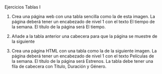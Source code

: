 Ejercicios Tablas I 


1. Crea una página web con una tabla sencilla como la de esta imagen. La página deberá
tener un encabezado de nivel 1 con el texto El tiempo de la semana. El título de la página
será El tiempo.


2. Añade a la tabla anterior una cabecera para que la página se muestre de la siguiente



3. Crea una página HTML con una tabla como la de la siguiente imagen. La página deberá
tener un encabezado de nivel 1 con el texto Películas de la semana. El título de la página será
Estrenos. La tabla debe tener una fila de cabecera con Título, Duración y Género.

